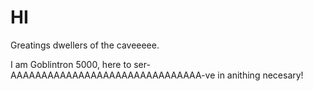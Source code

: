 # HI

Greatings dwellers of the caveeeee.

I am Goblintron 5000, here to ser-AAAAAAAAAAAAAAAAAAAAAAAAAAAAAAA-ve in anithing necesary!
